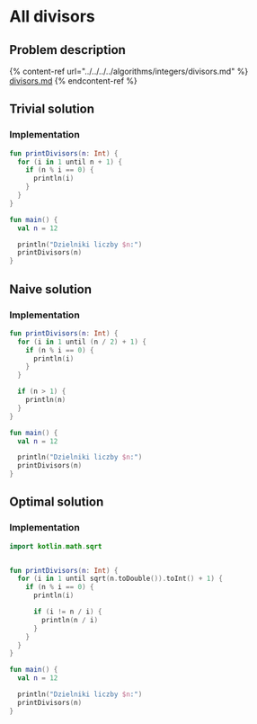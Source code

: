 # All divisors

## Problem description

{% content-ref url="../../../../algorithms/integers/divisors.md" %}
[divisors.md](../../../../algorithms/integers/divisors.md)
{% endcontent-ref %}

## Trivial solution

### Implementation

```kotlin
fun printDivisors(n: Int) {
  for (i in 1 until n + 1) {
    if (n % i == 0) {
      println(i)
    }
  }
}

fun main() {
  val n = 12

  println("Dzielniki liczby $n:")
  printDivisors(n)
}
```

## Naive solution

### Implementation

```kotlin
fun printDivisors(n: Int) {
  for (i in 1 until (n / 2) + 1) {
    if (n % i == 0) {
      println(i)
    }
  }

  if (n > 1) {
    println(n)
  }
}

fun main() {
  val n = 12

  println("Dzielniki liczby $n:")
  printDivisors(n)
}
```

## Optimal solution

### Implementation

```kotlin
import kotlin.math.sqrt


fun printDivisors(n: Int) {
  for (i in 1 until sqrt(n.toDouble()).toInt() + 1) {
    if (n % i == 0) {
      println(i)

      if (i != n / i) {
        println(n / i)
      }
    }
  }
}

fun main() {
  val n = 12

  println("Dzielniki liczby $n:")
  printDivisors(n)
}
```
